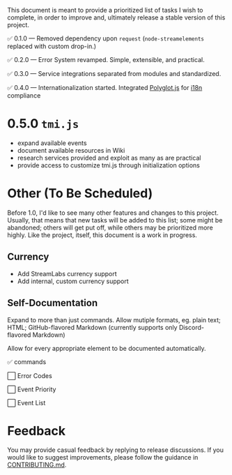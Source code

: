 This document is meant to provide a prioritized list of tasks I wish to complete, in order to improve and, ultimately release a stable version of this project.

✅ 0.1.0 — Removed dependency upon `request` (`node-streamelements` replaced with custom drop-in.)

✅ 0.2.0 — Error System revamped. Simple, extensible, and practical.

✅ 0.3.0 — Service integrations separated from modules and standardized.

✅ 0.4.0 — Internationalization started. Integrated [Polyglot.js](https://github.com/airbnb/polyglot.js) for [i18n](https://developer.mozilla.org/en-US/docs/Mozilla/Add-ons/WebExtensions/API/i18n) compliance

# 0.5.0 `tmi.js`

- expand available events
- document available resources in Wiki
- research services provided and exploit as many as are practical
- provide access to customize tmi.js through initialization options

# Other (To Be Scheduled)

Before 1.0, I'd like to see many other features and changes to this project. Usually, that means that new tasks will be added to this list; some might be abandoned; others will get put off, while others may be prioritized more highly. Like the project, itself, this document is a work in progress.

## Currency

- Add StreamLabs currency support
- Add internal, custom currency support

## Self-Documentation

Expand to more than just commands. Allow mutiple formats, eg. plain text; HTML; GitHub-flavored Markdown (currently supports only Discord-flavored Markdown)

Allow for every appropriate element to be documented automatically.

✅ commands

⬜ Error Codes

⬜ Event Priority

⬜ Event List

# Feedback

You may provide casual feedback by replying to release discussions. If you would like to suggest improvements, please follow the guidance in [CONTRIBUTING.md](https://github.com/WildcardSearch/twitch-chat-bot/blob/main/CONTRIBUTING.md).
